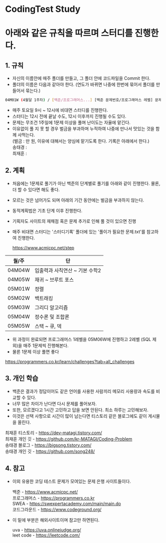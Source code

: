 # CodingTest Study
# 아래와 같은 규칙을 따르며 스터디를 진행한다.

## 1. 규칙

- 자신의 이름안에 매주 폴더를 만들고, 그 폴더 안에 코드파일을 Commit 한다.
- 폴더의 이름은 다음과 같아야 한다. (연도가 바뀌면 나중에 한번에 묶어서 폴더를 만들어서 묶는다.)
 ```sh
 04M01W (4월달 1주차) / [백준/프로그래머스...] [백준 문제번호/프로그래머스 레벨] 문제명
 ```
- 매주 토요일 9시 ~ 12시에 비대면 스터디를 진행한다.
- 스터디는 12시 전에 끝날 수도, 12시 이후까지 진행될 수도 있다.
- 문제는 무조건 1주일에 1문제 이상을 풀며 난이도는 자율에 맡긴다.
- 이유없이 풀 지 못 할 경우 벌금을 부과하며 누적하여 나중에 만나서 맛있는 것을 함께 사먹는다.<br>
(벌금 : 만 원, 이유에 대해서는 양심에 맡기도록 한다. 기록은 아래에서 한다.)<br>
 송태경 : <br>
 최재훈 : 

## 2. 계획
- 처음에는 1문제로 풀기가 아닌 백준의 단계별로 풀기를 아래와 같이 진행한다. 물론, 더 할 수 있다면 해도 좋다.
- 모르는 것은 넘어가도 되며 아래의 기간 동안에는 벌금을 부과하지 않는다.
- 동적계획법은 기초 단계 이후 진행한다. 
- 기획자도 사이트의 재채점 혹은 문제 추가로 인해 풀 것이 있으면 진행
- 매주 비대면 스터디는 '스터디기록' 폴더에 있는 '풀이가 필요한 문제.txt'를 참고하여 진행한다.
  
  https://www.acmicpc.net/step

| 월/주 | 단 |
| ------ | ------ |
| 04M04W | 입출력과 사칙연산 ~ 기본 수학2 |
| 04M05W | 재귀 ~ 브루트 포스 |
| 05M01W | 정렬 |
| 05M02W | 백트래킹
| 05M03W | 그리디 알고리즘 |
| 05M04W | 정수론 및 조합론 |
| 05M05W | 스택 ~ 큐, 덱 |

-  위 과정이 완료되면 프로그래머스 1레벨을 05M06W에 진행하고 2레벨 (SQL 제외)을 매주 1문제씩 진행해본다. 
-  물론 1문제 이상 풀면 좋다
 
 https://programmers.co.kr/learn/challenges?tab=all_challenges

## 3. 개인 학습
 - 백준은 결과가 정답이어도 같은 언어를 사용한 사람끼리 메모리 사용량과 속도를 비교할 수 있다.
 - 너무 많은 차이가 난다면 다시 문제를 풀어보자.
 - 또한, 모르겠다고 1시간 고민하고 답을 보면 안된다. 최소 하루는 고민해보자.
 - 이것은 선택 사항으로 시간이 많이 남는다면 티스토리 같은 블로그에도 같이 게시물을 올린다.
 
 최재훈 티스토리 - https://dev-matagi.tistory.com/<br>
 최재훈 개인 깃 - https://github.com/kr-MATAGI/Coding-Problem<br>
 송태경 블로그 - https://bigsong.tistory.com/<br>
 송태경 개인 깃 - https://github.com/song248/


## 4. 참고
 - 이외 유용한 코딩 테스트 문제가 모여있는 문제 은행 사이트들이다.

    백준 - https://www.acmicpc.net/<br>
    프로그래머스 - https://programmers.co.kr<br>
    SWEA - https://swexpertacademy.com/main/main.do<br>
    코드그라운드 - https://www.codeground.org/<br>
- 이 밑에 부분은 해외사이트이며 참고만 하면된다.

    uva - https://uva.onlinejudge.org/<br>
    leet code - https://leetcode.com/

